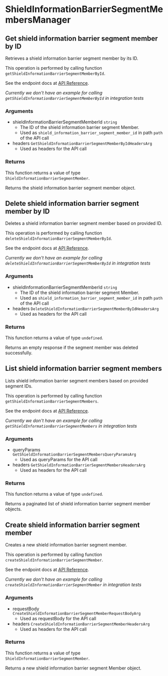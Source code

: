 # ShieldInformationBarrierSegmentMembersManager

## Get shield information barrier segment member by ID

Retrieves a shield information barrier
segment member by its ID.

This operation is performed by calling function `getShieldInformationBarrierSegmentMemberById`.

See the endpoint docs at
[API Reference](https://developer.box.com/reference/get-shield-information-barrier-segment-members-id/).

*Currently we don't have an example for calling `getShieldInformationBarrierSegmentMemberById` in integration tests*

### Arguments

- shieldInformationBarrierSegmentMemberId `string`
  - The ID of the shield information barrier segment Member.
  - Used as `shield_information_barrier_segment_member_id` in path `path` of the API call
- headers `GetShieldInformationBarrierSegmentMemberByIdHeadersArg`
  - Used as headers for the API call


### Returns

This function returns a value of type `ShieldInformationBarrierSegmentMember`.

Returns the shield information barrier segment member object.


## Delete shield information barrier segment member by ID

Deletes a shield information barrier
segment member based on provided ID.

This operation is performed by calling function `deleteShieldInformationBarrierSegmentMemberById`.

See the endpoint docs at
[API Reference](https://developer.box.com/reference/delete-shield-information-barrier-segment-members-id/).

*Currently we don't have an example for calling `deleteShieldInformationBarrierSegmentMemberById` in integration tests*

### Arguments

- shieldInformationBarrierSegmentMemberId `string`
  - The ID of the shield information barrier segment Member.
  - Used as `shield_information_barrier_segment_member_id` in path `path` of the API call
- headers `DeleteShieldInformationBarrierSegmentMemberByIdHeadersArg`
  - Used as headers for the API call


### Returns

This function returns a value of type `undefined`.

Returns an empty response if the
segment member was deleted successfully.


## List shield information barrier segment members

Lists shield information barrier segment members
based on provided segment IDs.

This operation is performed by calling function `getShieldInformationBarrierSegmentMembers`.

See the endpoint docs at
[API Reference](https://developer.box.com/reference/get-shield-information-barrier-segment-members/).

*Currently we don't have an example for calling `getShieldInformationBarrierSegmentMembers` in integration tests*

### Arguments

- queryParams `GetShieldInformationBarrierSegmentMembersQueryParamsArg`
  - Used as queryParams for the API call
- headers `GetShieldInformationBarrierSegmentMembersHeadersArg`
  - Used as headers for the API call


### Returns

This function returns a value of type `undefined`.

Returns a paginated list of
shield information barrier segment member objects.


## Create shield information barrier segment member

Creates a new shield information barrier segment member.

This operation is performed by calling function `createShieldInformationBarrierSegmentMember`.

See the endpoint docs at
[API Reference](https://developer.box.com/reference/post-shield-information-barrier-segment-members/).

*Currently we don't have an example for calling `createShieldInformationBarrierSegmentMember` in integration tests*

### Arguments

- requestBody `CreateShieldInformationBarrierSegmentMemberRequestBodyArg`
  - Used as requestBody for the API call
- headers `CreateShieldInformationBarrierSegmentMemberHeadersArg`
  - Used as headers for the API call


### Returns

This function returns a value of type `ShieldInformationBarrierSegmentMember`.

Returns a new shield information barrier segment Member object.


